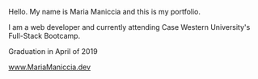 Hello. My name is Maria Maniccia and this is my portfolio. 

I am a web developer and currently attending Case Western University's Full-Stack Bootcamp.

Graduation in April of 2019

www.MariaManiccia.dev
